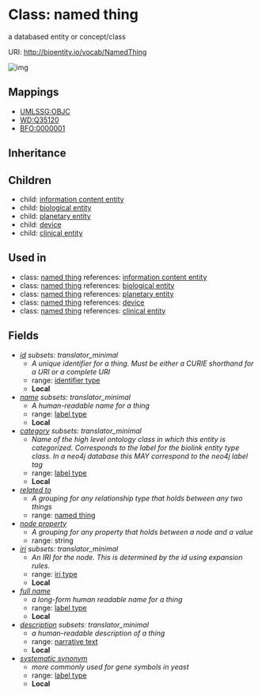 # Class: named thing


a databased entity or concept/class

URI: http://bioentity.io/vocab/NamedThing

![img](http://yuml.me/diagram/nofunky/class/\[NamedThing|id:identifier_type%20%3F;name:label_type%20%3F;category:label_type%20%3F;node_property:string%20%3F;iri:iri_type%20%3F;full_name:label_type%20%3F;description:narrative_text%20%3F;systematic_synonym:label_type%20%3F]^-\[BiologicalEntity],%20\[NamedThing]^-\[ClinicalEntity],%20\[NamedThing]^-\[Device],%20\[NamedThing]^-\[InformationContentEntity],%20\[NamedThing]^-\[PlanetaryEntity],%20\[NamedThing]-%20related_to%20%3F>\[NamedThing],%20)
## Mappings

 * [UMLSSG:OBJC](http://purl.obolibrary.org/obo/UMLSSG_OBJC)
 * [WD:Q35120](http://purl.obolibrary.org/obo/WD_Q35120)
 * [BFO:0000001](http://purl.obolibrary.org/obo/BFO_0000001)
## Inheritance

## Children

 *  child: [information content entity](InformationContentEntity.md)
 *  child: [biological entity](BiologicalEntity.md)
 *  child: [planetary entity](PlanetaryEntity.md)
 *  child: [device](Device.md)
 *  child: [clinical entity](ClinicalEntity.md)
## Used in

 *  class: [named thing](NamedThing.md) references: [information content entity](InformationContentEntity.md)
 *  class: [named thing](NamedThing.md) references: [biological entity](BiologicalEntity.md)
 *  class: [named thing](NamedThing.md) references: [planetary entity](PlanetaryEntity.md)
 *  class: [named thing](NamedThing.md) references: [device](Device.md)
 *  class: [named thing](NamedThing.md) references: [clinical entity](ClinicalEntity.md)
## Fields

 * _[id](id.md) *subsets: translator_minimal*_
    * _A unique identifier for a thing. Must be either a CURIE shorthand for a URI or a complete URI_
    * range: [identifier type](IdentifierType.md)
    * __Local__
 * _[name](name.md) *subsets: translator_minimal*_
    * _A human-readable name for a thing_
    * range: [label type](LabelType.md)
    * __Local__
 * _[category](category.md) *subsets: translator_minimal*_
    * _Name of the high level ontology class in which this entity is categorized. Corresponds to the label for the biolink entity type class. In a neo4j database this MAY correspond to the neo4j label tag_
    * range: [label type](LabelType.md)
    * __Local__
 * _[related to](related_to.md)_
    * _A grouping for any relationship type that holds between any two things_
    * range: [named thing](NamedThing.md)
 * _[node property](node_property.md)_
    * _A grouping for any property that holds between a node and a value_
    * range: string
 * _[iri](iri.md) *subsets: translator_minimal*_
    * _An IRI for the node. This is determined by the id using expansion rules._
    * range: [iri type](IriType.md)
    * __Local__
 * _[full name](full_name.md)_
    * _a long-form human readable name for a thing_
    * range: [label type](LabelType.md)
    * __Local__
 * _[description](description.md) *subsets: translator_minimal*_
    * _a human-readable description of a thing_
    * range: [narrative text](NarrativeText.md)
    * __Local__
 * _[systematic synonym](systematic_synonym.md)_
    * _more commonly used for gene symbols in yeast_
    * range: [label type](LabelType.md)
    * __Local__
